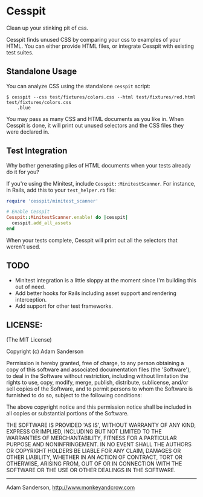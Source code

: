 Cesspit
=======

Clean up your stinking pit of css.

Cesspit finds unused CSS by comparing your css to examples of your HTML.  You can either provide HTML files, or integrate Cesspit with existing test suites.

Standalone Usage 
----------------

You can analyze CSS using the standalone `cesspit` script:

~~~ shell
$ cesspit --css test/fixtures/colors.css --html test/fixtures/red.html
test/fixtures/colors.css
	.blue
~~~

You may pass as many CSS and HTML documents as you like in.  When Cesspit is done, it will print out unused selectors and the CSS files they were declared in.

Test Integration 
----------------

Why bother generating piles of HTML documents when your tests already do it for you?

If you're using the Minitest, include `Cesspit::MinitestScanner`.  For instance, in Rails, add this to your `test_helper.rb` file:

~~~ ruby
require 'cesspit/minitest_scanner'

# Enable Cesspit
Cesspit::MinitestScanner.enable! do |cesspit|
  cesspit.add_all_assets
end
~~~

When your tests complete, Cesspit will print out all the selectors that weren't used.

TODO
----

* Minitest integration is a little sloppy at the moment since I'm building this out of need.
* Add better hooks for Rails including asset support and rendering interception.
* Add support for other test frameworks.

LICENSE:
--------

(The MIT License)

Copyright (c) Adam Sanderson

Permission is hereby granted, free of charge, to any person obtaining
a copy of this software and associated documentation files (the
'Software'), to deal in the Software without restriction, including
without limitation the rights to use, copy, modify, merge, publish,
distribute, sublicense, and/or sell copies of the Software, and to
permit persons to whom the Software is furnished to do so, subject to
the following conditions:

The above copyright notice and this permission notice shall be
included in all copies or substantial portions of the Software.

THE SOFTWARE IS PROVIDED 'AS IS', WITHOUT WARRANTY OF ANY KIND,
EXPRESS OR IMPLIED, INCLUDING BUT NOT LIMITED TO THE WARRANTIES OF
MERCHANTABILITY, FITNESS FOR A PARTICULAR PURPOSE AND NONINFRINGEMENT.
IN NO EVENT SHALL THE AUTHORS OR COPYRIGHT HOLDERS BE LIABLE FOR ANY
CLAIM, DAMAGES OR OTHER LIABILITY, WHETHER IN AN ACTION OF CONTRACT,
TORT OR OTHERWISE, ARISING FROM, OUT OF OR IN CONNECTION WITH THE
SOFTWARE OR THE USE OR OTHER DEALINGS IN THE SOFTWARE.


-----

Adam Sanderson, http://www.monkeyandcrow.com